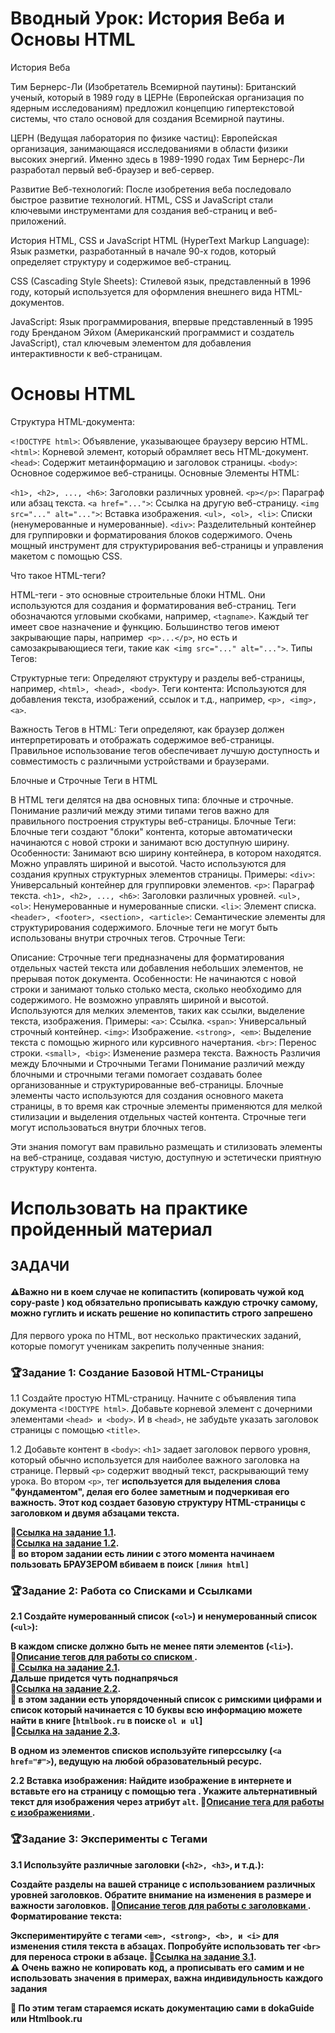 # Вводный Урок: История Веба и Основы HTML

История Веба

Тим Бернерс-Ли (Изобретатель Всемирной паутины): Британский ученый, который в 1989 году в ЦЕРНе (Европейская организация по ядерным исследованиям) предложил концепцию гипертекстовой системы, что стало основой для создания Всемирной паутины.

ЦЕРН (Ведущая лаборатория по физике частиц): Европейская организация, занимающаяся исследованиями в области физики высоких энергий. Именно здесь в 1989-1990 годах Тим Бернерс-Ли разработал первый веб-браузер и веб-сервер.

Развитие Веб-технологий: После изобретения веба последовало быстрое развитие технологий. HTML, CSS и JavaScript стали ключевыми инструментами для создания веб-страниц и веб-приложений.

История HTML, CSS и JavaScript
HTML (HyperText Markup Language): Язык разметки, разработанный в начале 90-х годов, который определяет структуру и содержимое веб-страниц.

CSS (Cascading Style Sheets): Стилевой язык, представленный в 1996 году, который используется для оформления внешнего вида HTML-документов.

JavaScript: Язык программирования, впервые представленный в 1995 году Бренданом Эйхом (Американский программист и создатель JavaScript), стал ключевым элементом для добавления интерактивности к веб-страницам.

# Основы HTML
Структура HTML-документа:

`<!DOCTYPE html>`: Объявление, указывающее браузеру версию HTML. 
`<html>`: Корневой элемент, который обрамляет весь HTML-документ.
`<head>`: Содержит метаинформацию и заголовок страницы.
`<body>`: Основное содержимое веб-страницы.
Основные Элементы HTML:

`<h1>, <h2>, ..., <h6>`: Заголовки различных уровней.
`<p></p>`: Параграф или абзац текста.
`<a href="...">`: Ссылка на другую веб-страницу.
`<img src="..." alt="...">`: Вставка изображения.
`<ul>, <ol>, <li>`: Списки (ненумерованные и нумерованные).
`<div>`: Разделительный контейнер для группировки и форматирования блоков содержимого. Очень мощный инструмент для структурирования веб-страницы и управления макетом с помощью CSS.

Что такое HTML-теги?

HTML-теги - это основные строительные блоки HTML. Они используются для создания и форматирования веб-страниц.
Теги обозначаются угловыми скобками, например, `<tagname>`. Каждый тег имеет свое назначение и функцию.
Большинство тегов имеют закрывающие пары, например` <p>...</p>`, но есть и самозакрывающиеся теги, такие как` <img src="..." alt="...">`.
Типы Тегов:

Структурные теги: Определяют структуру и разделы веб-страницы, например, `<html>, <head>, <body>`.
Теги контента: Используются для добавления текста, изображений, ссылок и т.д., например, `<p>, <img>, <a>`.

Важность Тегов в HTML:
Теги определяют, как браузер должен интерпретировать и отображать содержимое веб-страницы.
Правильное использование тегов обеспечивает лучшую доступность и совместимость с различными устройствами и браузерами.

Блочные и Строчные Теги в HTML


В HTML теги делятся на два основных типа: блочные и строчные. Понимание различий между этими типами тегов важно для правильного построения структуры веб-страницы.
Блочные Теги: Блочные теги создают "блоки" контента, которые автоматически начинаются с новой строки и занимают всю доступную ширину.
Особенности: Занимают всю ширину контейнера, в котором находятся.
Можно управлять шириной и высотой.
Часто используются для создания крупных структурных элементов страницы.
Примеры:
`<div>`: Универсальный контейнер для группировки элементов.
`<p>`: Параграф текста.
`<h1>, <h2>, ..., <h6>`: Заголовки различных уровней.
`<ul>, <ol>`: Ненумерованные и нумерованные списки.
`<li>`: Элемент списка.
`<header>, <footer>, <section>, <article>`: Семантические элементы для структурирования содержимого.
Блочные теги не могут быть использованы внутри строчных тегов.
Строчные Теги:

Описание: Строчные теги предназначены для форматирования отдельных частей текста или добавления небольших элементов, не прерывая поток документа.
Особенности:
Не начинаются с новой строки и занимают только столько места, сколько необходимо для содержимого.
Не возможно управлять шириной и высотой.
Используются для мелких элементов, таких как ссылки, выделение текста, изображения.
Примеры:
`<a>`: Ссылка.
`<span>`: Универсальный строчный контейнер.
`<img>`: Изображение.
`<strong>, <em>`: Выделение текста с помощью жирного или курсивного начертания.
`<br>`: Перенос строки.
`<small>, <big>`: Изменение размера текста.
Важность Различия между Блочными и Строчными Тегами
Понимание различий между блочными и строчными тегами помогает создавать более организованные и структурированные веб-страницы. Блочные элементы часто используются для создания основного макета страницы, в то время как строчные элементы применяются для мелкой стилизации и выделения отдельных частей контента.
Строчные теги могут использоваться внутри блочных тегов.

Эти знания помогут вам правильно размещать и стилизовать элементы на веб-странице, создавая чистую, доступную и эстетически приятную структуру контента.
# Использовать на практике пройденный материал
## ЗАДАЧИ 
 #### ⚠️Важно ни в коем случае не копипастить (копировать чужой код copy-paste ) код обязательно прописывать каждую строчку самому, можно гуглить и искать решение но копипастить строго запрешено
 
Для первого урока по HTML, вот несколько практических заданий, которые помогут ученикам закрепить полученные знания:
### 🏆Задание 1: Создание Базовой HTML-Страницы
1.1 Создайте простую HTML-страницу.
Начните с объявления типа документа `<!DOCTYPE html>`.
Добавьте корневой элемент <html> с дочерними элементами `<head> и <body>`.
И в `<head>`, не забудьте указать заголовок страницы с помощью `<title>`.

 1.2 Добавьте контент в `<body>`:
`<h1>` задает заголовок первого уровня, который обычно используется для наиболее важного заголовка на странице.
Первый `<p>` содержит вводный текст, раскрывающий тему урока.
Во втором `<p>`, тег <strong> используется для выделения слова "фундаментом", делая его более заметным и подчеркивая его важность.
Этот код создает базовую структуру HTML-страницы с заголовком и двумя абзацами текста.

🔗[Ссылка на задание 1.1](http://greatcode.ru/lesson_1.1.1.html). </br>
🔗[Ссылка на задание 1.2](http://greatcode.ru/lesson_1.1.2.html). </br>
🛑 во втором задании есть линии с этого момента начинаем пользовать БРАУЗЕРОМ вбиваем в поиск `[линия html]` 

### 🏆Задание 2: Работа со Списками и Ссылками
2.1 Создайте нумерованный список (`<ol>`) и ненумерованный список (`<ul>`):

В каждом списке должно быть не менее пяти элементов (`<li>`). </br>
🔗[Описание тегов для работы со списком ](https://doka.guide/html/li/). </br>
🔗[ Ссылка на задание 2.1](https://greatcode.ru/lesson_2.1.1.html). </br>
Дальше придется чуть поднапрячься </br>
🔗[Ссылка на задание 2.2](https://greatcode.ru/lesson_2.1.2.html). </br>
🛑 в этом задании есть упорядоченный список с римскими цифрами и список который начинается с 10 буквы всю информацию можете найти в книге [`htmlbook.ru` в поиске `ol и ul`] </br>
🔗[Ссылка на задание 2.3](https://greatcode.ru/lesson_2.1.3.html). </br>

В одном из элементов списков используйте гиперссылку (`<a href="#">`), ведущую на любой образовательный ресурс.

2.2 Вставка изображения:
Найдите изображение в интернете и вставьте его на страницу с помощью тега <img>.
Укажите альтернативный текст для изображения через атрибут `alt`.
🔗[Описание тега для работы с изображениями ](https://doka.guide/html/img/).

### 🏆Задание 3: Эксперименты с Тегами
3.1 Используйте различные заголовки (`<h2>, <h3>`, и т.д.):

Создайте разделы на вашей странице с использованием различных уровней заголовков.
Обратите внимание на изменения в размере и важности заголовков.
🔗[Описание тегов для работы с заголовками ](https://doka.guide/html/h1-h6/).
Форматирование текста:

Экспериментируйте с тегами `<em>, <strong>, <b>, и <i>` для изменения стиля текста в абзацах.
Попробуйте использовать тег `<br>` для переноса строки в абзаце.
🔗[Ссылка на задание 3.1](https://greatcode.ru/lesson_3.1.1.html). </br>
⚠️ Очень важно не копировать код, а прописывать его самим и не использовать значения в примерах, важна индивидульность каждого задания

🛑 По этим тегам стараемся искать документацию сами в dokaGuide или Htmlbook.ru
